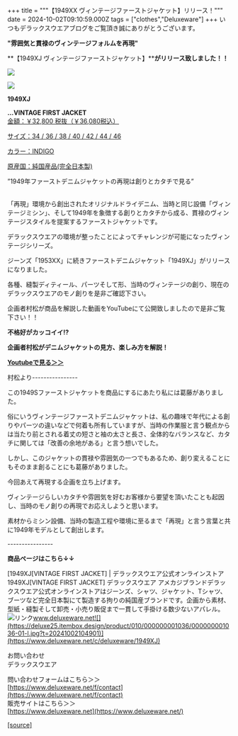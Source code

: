 +++
title = """【1949XX ヴィンテージファーストジャケット】リリース！"""
date = 2024-10-02T09:10:59.000Z
tags = ["clothes","Deluxeware"]
+++
いつもデラックスウエアブログをご覧頂き誠にありがとうございます。

**"雰囲気と貫禄のヴィンテージフォルムを再現"**

**【1949XJ ヴィンテージファーストジャケット】****がリリース致しました！！**

[![](https://stat.ameba.jp/user_images/20241002/10/deluxeware/bc/5d/j/o0800080015493136702.jpg)](https://www.deluxeware.net/c/deluxeware/1949XJ)

[![](https://stat.ameba.jp/user_images/20241002/10/deluxeware/5d/7d/j/o0800080015493136723.jpg)](https://www.deluxeware.net/c/deluxeware/1949XJ)

**1949XJ**

**...VINTAGE FIRST JACKET**  
[金額：￥32,800 税抜（￥36,080税込）](https://www.deluxeware.net/c/deluxeware/1949XJ)

[サイズ：34 / 36 / 38 / 40 / 42 / 44 / 46](https://www.deluxeware.net/c/deluxeware/1949XJ)

[カラー：INDIGO](https://www.deluxeware.net/c/deluxeware/1949XJ)

[原産国：純国産品(完全日本製)](https://www.deluxeware.net/c/deluxeware/1949XJ)

”1949年ファーストデニムジャケットの再現は創りとカタチで見る”  
 

「再現」環境から創出されたオリジナルドライデニム、当時と同じ設備「ヴィンテージミシン」、そして1949年を象徴する創りとカタチから成る、貫禄のヴィンテージスタイルを提案するファーストジャケットです。

デラックスウエアの環境が整ったことによってチャレンジが可能になったヴィンテージシリーズ。

ジーンズ「1953XX」に続きファーストデニムジャケット「1949XJ」がリリースになりました。

各種、縫製ディティール、パーツそして形、当時のヴィンテージの創り、現在のデラックスウエアのモノ創りを是非ご確認下さい。

企画者村松が商品を解説した動画をYouTubeにて公開致しましたので是非ご覧下さい！！

**不格好がカッコイイ⁉**

**企画者村松がデニムジャケットの見方、楽しみ方を解説！**

**[Youtubeで見る＞＞](https://www.youtube.com/watch?v=GSWLGRtC878)**

村松より----------------

この1949Sファーストジャケットを商品にするにあたり私には葛藤がありました。

俗にいうヴィンテージファーストデニムジャケットは、私の趣味で年代による創りやパーツの違いなどで何着も所有していますが、当時の作業服と言う観点からは当たり前とされる着丈の短さと袖の太さと長さ、全体的なバランスなど、カタチに関しては「改善の余地がある」と言う想いでした。

しかし、このジャケットの貫禄や雰囲気の一つでもあるため、創り変えることにもそのまま創ることにも葛藤がありました。 

今回あえて再現する企画を立ち上げます。

ヴィンテージらしいカタチや雰囲気を好むお客様から要望を頂いたことも起因し、当時のモノ創りの再現でお応えしようと思います。

素材からミシン設備、当時の製造工程や環境に至るまで「再現」と言う言葉と共に1949年モデルとして創出します。

\----------------

**商品ページはこちら↓↓**

[1949XJ\[VINTAGE FIRST JACKET\] | デラックスウエア公式オンラインストア1949XJ\[VINTAGE FIRST JACKET\] デラックスウエア アメカジブランドデラックスウエア公式オンラインストアはジーンズ、シャツ、ジャケット、Tシャツ、ブーツなど完全日本製にて製造する拘りの純国産ブランドです。企画から素材、型紙・縫製そして卸売・小売り販促まで一貫して手掛ける数少ないアパレル。![リンク](https://c.stat100.ameba.jp/ameblo/symbols/v3.20.0/svg/gray/editor_link.svg)www.deluxeware.net![](https://deluxe25.itembox.design/product/010/000000001036/000000001036-01-l.jpg?t=20241002104901)](https://www.deluxeware.net/c/deluxeware/1949XJ)

お問い合わせ  
デラックスウエア

問い合わせフォームはこちら＞＞  
[https://www.deluxeware.net/f/contact](https://www.deluxeware.net/f/contact)  
販売サイトはこちら＞＞  
[https://www.deluxeware.net](https://www.deluxeware.net/)

[[source]](https://ameblo.jp/deluxeware/entry-12869715227.html)
